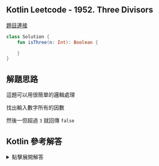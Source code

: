 ## Kotlin Leetcode - 1952. Three Divisors

[題目連接](https://leetcode.com/problems/three-divisors/)

```kotlin
class Solution {
    fun isThree(n: Int): Boolean {

    }
}
```

## 解題思路

這題可以用很簡單的邏輯處理

找出輸入數字所有的因數

然後一但超過 `3` 就回傳 `false`

## Kotlin 參考解答

<details>
  <summary markdown='span'>點擊展開解答</summary>

```kotlin
class Solution {
    fun isThree(n: Int): Boolean {
        var counter = 0

        (1..n).forEach {
            if (n % it == 0) {
                counter++
            }
            if (counter > 3) {
                return false
            }
        }
        return counter == 3
    }
}
```

用 `when` 的解法

```kotlin
class Solution {
    fun isThree(n: Int): Boolean {
        var counter = 0

        (1..n).forEach {
            when {
                n % it == 0 -> counter++
                counter > 3 -> return false
            }
        }
        return counter == 3
    }
}
```

<details>

------

回到 [leetcode 列表](index.md)
